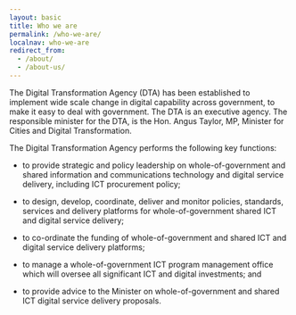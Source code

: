 ```yaml
---
layout: basic
title: Who we are
permalink: /who-we-are/
localnav: who-we-are
redirect_from:
  - /about/
  - /about-us/
---
```


The Digital Transformation Agency (DTA) has been established to implement wide scale change in digital capability across government, to make it easy to deal with government.  The DTA is an executive agency.  The responsible minister for the DTA, is the Hon. Angus Taylor, MP, Minister for Cities and Digital Transformation.

The Digital Transformation Agency performs the following key functions:

- to provide strategic and policy leadership on whole-of-government and shared information and communications technology and digital service delivery, including ICT procurement policy;


- to design, develop, coordinate, deliver and monitor policies, standards, services and delivery platforms for whole-of-government shared ICT and digital service delivery;


- to co-ordinate the funding of whole-of-government and shared ICT and digital service delivery platforms;


- to manage a whole-of-government ICT program management office which will oversee all significant ICT and digital investments; and


- to provide advice to the Minister on whole-of-government and shared ICT digital service delivery proposals.
